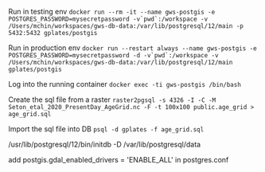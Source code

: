 Run in testing env
``docker run --rm -it --name gws-postgis -e POSTGRES_PASSWORD=mysecretpassword -v`pwd`:/workspace -v /Users/mchin/workspaces/gws-db-data:/var/lib/postgresql/12/main -p 5432:5432 gplates/postgis``

Run in production env
``docker run --restart always --name gws-postgis -e POSTGRES_PASSWORD=mysecretpassword -d -v`pwd`:/workspace -v /Users/mchin/workspaces/gws-db-data:/var/lib/postgresql/12/main gplates/postgis``

Log into the running container
`docker exec -ti gws-postgis /bin/bash`


Create the sql file from a raster
`raster2pgsql -s 4326 -I -C -M Seton_etal_2020_PresentDay_AgeGrid.nc -F -t 100x100 public.age_grid > age_grid.sql`

Import the sql file into DB
`psql -d gplates -f age_grid.sql`

/usr/lib/postgresql/12/bin/initdb -D /var/lib/postgresql/data

add postgis.gdal_enabled_drivers = 'ENABLE_ALL' in postgres.conf